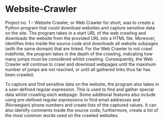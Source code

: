 # Website-Crawler

Project no. 1 – Website Crawler, or Web Crawler for short, was to create a Python program
that could download websites and capture sensitive data on the site. The program takes in a 
start URL of the web crawling and downloads the website from the provided URL into a 
HTML file. Moreover, identifies links inside the source code and downloads all website 
subpages (with the same domain) that are linked. For the Web Crawler to not crawl
indefinite, the program takes in the depth of the crawling, indicating how many jumps must 
be considered whilst crawling. Consequently, the Web Crawler will continue to crawl and 
download webpages until the maximum number of jumps are not reached, or until all 
gathered links thus far has been crawled. 

To capture and find sensitive data on the website, the program also takes in a user-defined 
regular expression. This is used to find and gather special data whilst crawling each webpage. 
Some additional features also include using pre-defined regular expressions to find email 
addresses and (Norwegian) phone numbers and create lists of the captured values. It can also 
identify comments inside the source code; furthermore, create a list of the most common 
words used on the crawled websites.

